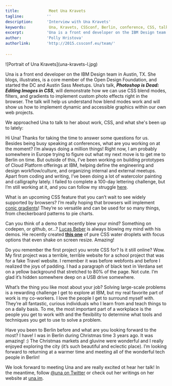 ```yaml
---
title:             Meet Una Kravets 
tagline:          ''
description:      'Interview with Una Kravets'
keywords:          Una, Kravets, CSSconf, Berlin, conference, CSS, talks, Photoshop
excerpt:          'Una is a front end developer on the IBM Design team in Austin, TX. Una’s talk, Photoshop is Dead: Editing Images in CSS, will demonstrate how we can use CSS to implement custom photo effects right in the browser.'
author:           'Polly Hristova'
authorlink:       'http://2015.cssconf.eu/team/'

---
```


<div class="blog-img blog-img--center">
  ![Portrait of Una Kravets](una-kravets-l.jpg)
</div>


Una is a front end developer on the IBM Design team in Austin, TX. She blogs, illustrates, is a core member of the Open Design Foundation, and started the DC and Austin Sass Meetups. Una’s talk, **_Photoshop is Dead: Editing Images in CSS_**, will demonstrate how we can use CSS blend modes, filters, and gradients to implement custom photo effects right in the browser. The talk will help us understand how blend modes work and will show us how to implement dynamic and accessible graphics within our own web projects.

We approached Una to talk to her about work, CSS, and what she's been up to lately:

<span class="strong-border">Hi Una! Thanks for taking the time to answer some questions for us. Besides being busy speaking at conferences, what are you working on at the moment?</span>
I’m always doing a million things! Right now, I am probably somewhere in Europe trying to figure out what my next move is to get me to Berlin on time. But outside of this, I’ve been working on building prototypes of Cloud Platform offerings at IBM, helping define the engineering and design workflow/culture, and organizing internal and external meetups. Apart from coding and writing, I’ve been doing a lot of watercolor painting and calligraphy lately. I failed to complete a 100-day lettering challenge, but I’m still working at it, and you can follow my struggle [here](https://instagram.com/unadoestype/).

<span class="strong-border">What is an upcoming CSS feature that you can’t wait to see widely supported by browsers?</span>
I’m really hoping that browsers will implement [conic gradients](http://leaverou.github.io/conic-gradient)! They’re so versatile and can be used for so many things, from checkerboard patterns to pie charts.

<span class="strong-border">Can you think of a demo that recently blew your mind? Something on codepen, or github, or…?</span>
[Lucas Beber](https://twitter.com/lucasbebber) is always blowing my mind with his demos. He recently created **[this one](http://codepen.io/lbebber/pen/ZGGNvZ)** of pure CSS water droplets with focus options that even shake on screen resize. Amazing!

<span class="strong-border">Do you remember the first project you wrote CSS for? Is it still online?</span>
Wow. My first project was a terrible, terrible website for a school project that was for a fake Travel website. I remember it was before webfonts and before I realized the joys of padding. I had a paragraph of black text in Verdana set on a yellow background that stretched to 80% of the page. Not cute. I’m glad it’s hidden somewhere deep on a USB drive somewhere.

<span class="strong-border">What’s the thing you like most about your job?</span>
Solving large-scale problems is a rewarding challenge I get to explore at IBM, but my real favorite part of work is my co-workers. I love the people I get to surround myself with. They’re all fantastic, curious individuals who I learn from and teach things to on a daily basis. To me, the most important part of a workplace is the people you get to work with and the flexibility to determine what tools and techniques you get to use to solve a problem.

<span class="strong-border">Have you been to Berlin before and what are you looking forward to the most?</span>
I have! I was in Berlin during Christmas time 3 years ago. It was amazing! :) The Christmas markets and gluvine were wonderful and I really enjoyed exploring the city (it’s such beautiful and eclectic place). I’m looking forward to returning at a warmer time and meeting all of the wonderful tech people in Berlin!

We look forward to meeting Una and are really excited ot hear her talk! In the meantime, follow [@una on Twitter](https://twitter.com/una) or check out her writings on her website at [una.im](http://una.im).
